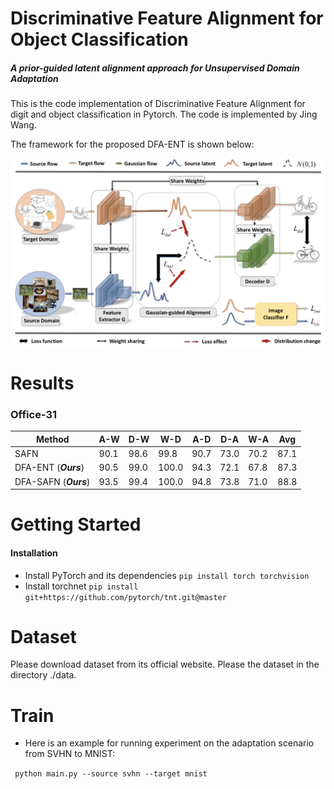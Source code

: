 # Discriminative Feature Alignment for Object Classification
##### A prior-guided latent alignment approach for Unsupervised Domain Adaptation

This is the code implementation of Discriminative Feature Alignment for digit and object classification in Pytorch. The code is implemented by Jing Wang.

The framework for the proposed DFA-ENT is shown below:

![frame](framework.png)

# Results

### Office-31


| Method  | A-W | D-W | W-D | A-D | D-A | W-A| Avg | 
| ------------- | ------------- | ------------- | ------------- |------------- | ------------- | ------------- |------------- |
| SAFN  | 90.1 | 98.6 | 99.8 | 90.7 | 73.0 | 70.2 | 87.1 |
| DFA-ENT (***Ours***)  | 90.5 | 99.0 | 100.0 | 94.3 | 72.1 | 67.8 | 87.3 |
| DFA-SAFN (***Ours***)  | 93.5 | 99.4 | 100.0 | 94.8 | 73.8 | 71.0 | 88.8 |

# Getting Started

#### Installation

* Install PyTorch and its dependencies ```pip install torch torchvision```
* Install torchnet ```pip install git+https://github.com/pytorch/tnt.git@master```

# Dataset

Please download dataset from its official website. Please the dataset in the directory ./data.

# Train

* Here is an example for running experiment on the adaptation scenario from SVHN to MNIST:

``` python main.py --source svhn --target mnist```
